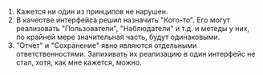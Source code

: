1. Кажется ни один из принципов не нарушен.
2. В качестве интерфейса решил назначить "Кого-то". Его могут реализовать "Пользователи", "Наблюдатели" и т.д. и метеды у них, по крайней мере значительная часть, будут одинаковыми.
3. "Отчет" и "Сохранение" явно являются отдельными ответственностями. Запихивать их реализацию в один интерфейс не стал, хотя, как мне кажется, можно.
